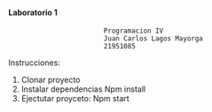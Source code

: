####                        Laboratorio 1

                            Programacion IV
                            Juan Carlos Lagos Mayorga
                            21951085
Instrucciones:
1. Clonar proyecto
2. Instalar dependencias
Npm install
3. Ejectutar proyceto:
Npm start